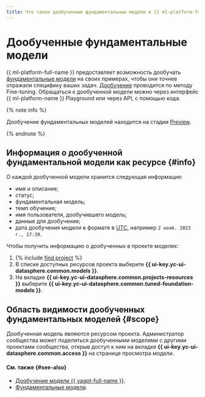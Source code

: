 ```yaml
---
title: Что такое дообученные фундаментальные модели в {{ ml-platform-full-name }}
---
```


# Дообученные фундаментальные модели

{{ ml-platform-full-name }} предоставляет возможность дообучать [фундаментальные модели](./foundation-models.md) на своих примерах, чтобы они точнее отражали специфику ваших задач. [Дообучение](../../../glossary/ml-models.md#fine-tuning) проводится по методу Fine-tuning. Обращаться к дообученной модели можно через интерфейс {{ ml-platform-name }} Playground или через API, с помощью кода.

{% note info %}

Дообучение фундаментальных моделей находится на стадии [Preview](../../../overview/concepts/launch-stages.md).

{% endnote %}

## Информация о дообученной фундаментальной модели как ресурсе {#info}

О каждой дообученной модели хранится следующая информация:

* имя и описание;
* статус;
* фундаментальная модель;
* темп обучения;
* имя пользователя, дообучившего модель;
* данные для дообучения;
* дата дообучения модели в формате в [UTC](https://ru.wikipedia.org/wiki/Всемирное_координированное_время), например `2 нояб. 2023 г., 17:39`.

Чтобы получить информацию о дообученных в проекте моделях:

1. {% include [find project](../../../_includes/datasphere/ui-find-project.md) %}
1. В списке доступных ресурсов проекта выберите **{{ ui-key.yc-ui-datasphere.common.models }}**.
1. На вкладке **{{ ui-key.yc-ui-datasphere.common.projects-resources }}** выберите **{{ ui-key.yc-ui-datasphere.common.tuned-foundation-models }}**.

## Область видимости дообученных фундаментальных моделей {#scope}

Дообученная модель являются ресурсом проекта. Администратор сообщества может поделиться дообученными моделями с другими проектами сообщества, открыв доступ к ним на вкладке **{{ ui-key.yc-ui-datasphere.common.access }}** на странице просмотра модели.

#### См. также {#see-also}

* [Дообучение модели {{ yagpt-full-name }}](../../tutorials/yagpt-tuning.md).
* [Фундаментальные модели](foundation-models.md).